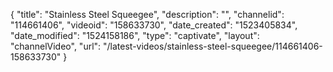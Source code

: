{
    "title": "Stainless Steel Squeegee",
    "description": "",
    "channelid": "114661406",
    "videoid": "158633730",
    "date_created": "1523405834",
    "date_modified": "1524158186",
    "type": "captivate",
    "layout": "channelVideo",
    "url": "\/latest-videos\/stainless-steel-squeegee\/114661406-158633730"
}